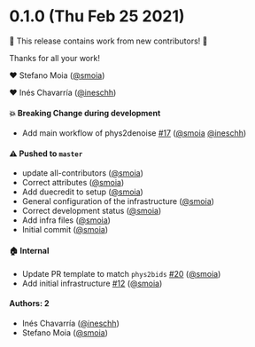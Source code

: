 # 0.1.0 (Thu Feb 25 2021)

:tada: This release contains work from new contributors! :tada:

Thanks for all your work!

:heart: Stefano Moia ([@smoia](https://github.com/smoia))

:heart: Inés Chavarría ([@ineschh](https://github.com/ineschh))

#### 💥 Breaking Change during development

- Add main workflow of phys2denoise [#17](https://github.com/physiopy/phys2denoise/pull/17) ([@smoia](https://github.com/smoia) [@ineschh](https://github.com/ineschh))

#### ⚠️ Pushed to `master`

- update all-contributors ([@smoia](https://github.com/smoia))
- Correct attributes ([@smoia](https://github.com/smoia))
- Add duecredit to setup ([@smoia](https://github.com/smoia))
- General configuration of the infrastructure ([@smoia](https://github.com/smoia))
- Correct development status ([@smoia](https://github.com/smoia))
- Add infra files ([@smoia](https://github.com/smoia))
- Initial commit ([@smoia](https://github.com/smoia))

#### 🏠 Internal

- Update PR template to match `phys2bids` [#20](https://github.com/physiopy/phys2denoise/pull/20) ([@smoia](https://github.com/smoia))
- Add initial infrastructure [#12](https://github.com/physiopy/phys2denoise/pull/12) ([@smoia](https://github.com/smoia))

#### Authors: 2

- Inés Chavarría ([@ineschh](https://github.com/ineschh))
- Stefano Moia ([@smoia](https://github.com/smoia))
